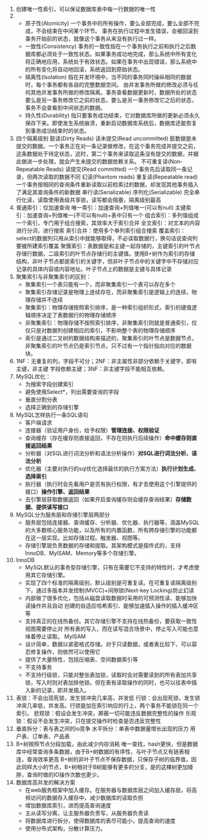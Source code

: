 1. 创建唯一性索引，可以保证数据库表中每一行数据的唯一性
2. - 原子性(Atomicity)
   一个事务中的所有操作，要么全部完成，要么全部不完成，不会结束在中间某个环节。
   事务在执行过程中发生错误，会被回滚到事务开始前的状态，就像这个事务从来没有执行过一样。
   - 一致性(Consistency)
   事务的一致性指在一个事务执行之前和执行之后数据库都必须处于一致性状态。如果事务成功地完成，那么系统中所有变化将正确地应用，系统处于有效状态。如果在事务中出现错误，那么系统中的所有变化将自动地回滚，系统返回到原始状态。
   - 隔离性(Isolation)
   指在并发环境中，当不同的事务同时操纵相同的数据时，每个事务都有各自的完整数据空间。
   由并发事务所做的修改必须与任何其他并发事务所做的修改隔离。事务查看数据更新时，数据所处的状态要么是另一事务修改它之前的状态，要么是另一事务修改它之后的状态，事务不会查看到中间状态的数据。
   - 持久性(Durability)
   指只要事务成功结束，它对数据库所做的更新必须永久保存下来。即使发生系统崩溃，重新启动数据库系统后，数据库还能恢复到事务成功结束时的状态。
3. 四个隔离级别
   脏读(Dirty Reads) 读未提交(Read uncommitted)
   脏数据是未提交的数据。一个事务正在对一条记录做修改，在这个事务完成并提交之前，这条数据处于待定状态，这时，第二个事务来读取这条没有提交的数据，并据此做进一步处理，就会产生未提交的数据依赖关系。
   不可重复读(Non-Repeatable Reads) 读提交(Read committed)
   一个事务先后读取同一条记录，但两次读取的数据不同
   幻读(Phantom reads) 重复读(Repeatable read)
   一个事务按相同的查询条件重新读取以前检索过的数据，却发现其他事务插入了满足其查询条件的新数据
   串行读(Serializable) 序列化(Serializable)
   完全串行化读，读取使用表级共享锁，读写都会阻塞，隔离级别最高
4. 普通索引：仅加速查询
   唯一索引：加速查询+列值唯一(可以有null)
   主键索引：加速查询+列值唯一(不可以有null)+表中只有一个
   组合索引：多列值组成一个索引，专门用于组合搜索，其效率大于索引合并
   全文索引：对文本的内容进行分词，进行搜索
   索引合并：使用多个单列索引组合搜索
   覆盖索引：select的数据列只用从索引中就能够取得，不必读取数据行，换句话说查询列要被所建索引覆盖
   聚簇索引：表数据是和主键一起存储的，主键索引的叶节点存储行数据，二级索引的叶节点存储行的主键值。使用B+树作为索引的存储结构，非叶子节点都是索引的关键字，但非叶子节点中的关键字中不存储对应记录的具体内容或内容地址。叶子节点上的数据是主键与具体记录
5. 聚集索引与非聚集索引的区别：
   - 聚集索引一个表只能有一个，而非聚集索引一个表可以存在多个
   - 聚集索引存储记录是物理上连续存在，而非聚集索引是逻辑上的连续，物理存储并不连续
   - 聚集索引：物理存储按照索引排序，是一种索引组织形式，索引的键值逻辑顺序决定了表数据行的物理存储顺序
   - 非聚集索引：物理存储不按照索引排序，非聚集索引则就是普通索引，仅仅只是对数据列创建相应的索引，不影响整个表的物理存储顺序
   - 索引是通过二叉树的数据结构来描述的，聚集索引的叶节点是数据节点，非聚集索引的叶节点仍是索引节点，只不过有一个指针指向对应的数据块。
6. 1NF：无重复的列，字段不可分；2NF：非主属性非部分依赖于关键字，即有主键，非主键
   字段依赖主键；3NF：非主键字段不能相互依赖。
7. MySQL优化：
   - 为搜索字段创建索引
   - 避免使用Select*，列出需要查询的字段
   - 垂直分割分表
   - 选择正确到的存储引擎
8. MySQL怎样执行一条SQL语句
   - 客户端请求
   - 连接器（验证用户身份，给予权限）**管理连接、权限验证**
   - 查询缓存（存在缓存则直接返回，不存在则执行后续操作）**命中缓存则直接返回结果**
   - 分析器（对SQL进行词法分析和语法分析操作）**对SQL进行词法分析、语法分析**
   - 优化器（主要对执行的sql优化选择最优的执行方案方法）**执行计划生成、选择索引**
   - 执行器（执行时会先看用户是否有执行权限，有才去使用这个引擎提供的接口）**操作引擎、返回结果**
   - 去引擎层获取数据返回（如果开启查询缓存则会缓存查询结果）**存储数据、提供读写接口**
9. MySQL分为服务层和存储引擎层两部分
    - 服务层包括连接器、查询缓存、分析器、优化器、执行器等，涵盖MySQL的大多数核心服务功能，以及所有的内置函数，所有跨存储引擎的功能都在这一层实现，比如存储过程。触发器、视图等。
    - 存储引擎层负责数据的存储和提取。其架构模式是插件式的，支持InnoDB、MyISAM、Memory等多个存储引擎。
10. InnoDB
    - MySQL默认的事务型存储引擎，只有在需要它不支持的特性时，才考虑使用其它存储引擎。
    - 实现了四个标准的隔离级别，默认级别是可重复读。在可重复读隔离级别下，通过多版本并发控制(MVCC)+间隙锁(Next-key Locking)防止幻读
    - 内部做了很多优化，包括从磁盘读取数据时采用的可预测性读、能够加快读操作并且自动
    创建的自适应哈希索引、能够加速插入操作的插入缓冲区等
    - 支持真正的在线热备份。其它存储引擎不支持在线热备份，要获取一致性视图需要停止对
    所有表的写入，而在读写混合场景中，停止写入可能也意味着停止读取。
    MyISAM
    - 设计简单，数据以紧密格式存储。对于只读数据，或者表比较下、可以容忍修复操作，则依然可以使用它
    - 提供了大量特性，包括压缩表、空间数据索引等
    - 不支持事务
    - 不支持行级锁，只能对整张表加锁，读取时会对需要读到的所有表加共享锁，写入时则对表加排他锁。但在表有读取操作的同时，也可以往表中插入新的记录，即并发插入。
11. 表锁：不会出现死锁，发生锁冲突几率高，并发低
    行锁：会出现死锁，发生锁冲突几率低，并发高。行锁是加在索引响应的行上，两个事务不能锁在同一个索引。
    悲观锁：假设会发生冲突，屏蔽一切可能违反数据完整性的操作
    乐观锁：假设不会发生冲突，只在提交操作时检查是否违反完整性
12. 垂直拆分：表与表之间的io竞争
    水平拆分：单表中数据量增长出现的压力
    用户表、订单表、产品表
13. B+树按照节点分段加载，由此减少内存消耗
    唯一查找，hash更快，但是数据库中经常查询多条数据，由于B+树数据的有序性，与叶子节点又有链表相连，查询效率更高
    B+树的非叶子节点不保存数据，只保存子树的临界值，因此同样大小的节点，B+树相对于B树能够有更多的分支，是的这棵树更加矮胖，查询时做的IO操作次数也更少。
14. 数据库高并发的解决方案
    - 在web服务框架中加入缓存。在服务器与数据库层之间加入缓存层，将高频访问的数据存入缓存中，减少数据库的读取负担
    - 增加数据库索引，进而提高查询速度
    - 主从读写分离，让主服务器负责写，从服务器负责读
    - 将数据库进行拆分，使得数据库的表尽可能小，提高查询的速度
    - 使用分布式架构，分散计算压力。